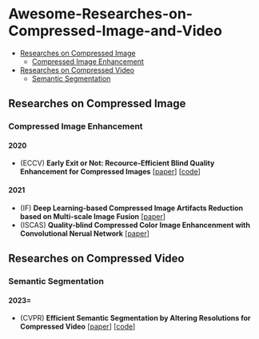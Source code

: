 # Awesome-Researches-on-Compressed-Image-and-Video
- [Researches on Compressed Image](#researches-on-compressed-image)
  - [Compressed Image Enhancement](#compressed-image-enhancement)
- [Researches on Compressed Video](#researches-on-compressed-video)
  - [Semantic Segmentation](#semantic-segmentation)

## Researches on Compressed Image
### Compressed Image Enhancement
#### 2020
- (ECCV) **Early Exit or Not: Recource-Efficient Blind Quality Enhancement for Compressed Images** [[paper](https://arxiv.org/pdf/2006.16581.pdf)] [[code](https://github.com/RyanXingQL/RBQE)]
#### 2021
- (IF) **Deep Learning-based Compressed Image Artifacts Reduction based on Multi-scale Image Fusion** [[paper](https://www.sciencedirect.com/science/article/pii/S1566253520303857)]
- (ISCAS) **Quality-blind Compressed Color Image Enhancenment with Convolutional Nerual Network** [[paper](https://ieeexplore.ieee.org/stamp/stamp.jsp?tp=&arnumber=9401182&tag=1)]
## Researches on Compressed Video
### Semantic Segmentation
#### 2023=
- (CVPR) **Efficient Semantic Segmentation by Altering Resolutions for Compressed Video** [[paper](https://openaccess.thecvf.com/content/CVPR2023/papers/Hu_Efficient_Semantic_Segmentation_by_Altering_Resolutions_for_Compressed_Videos_CVPR_2023_paper.pdf)]
  [[code](https://github.com/THU-LYJ-Lab/AR-Seg)]
